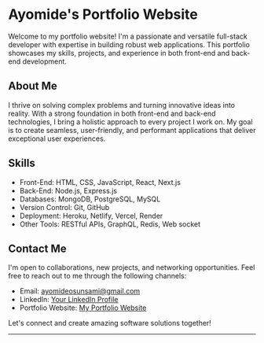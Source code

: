 # Ayomide's Portfolio Website

Welcome to my portfolio website! I'm a passionate and versatile full-stack developer with expertise in building robust web applications. This portfolio showcases my skills, projects, and experience in both front-end and back-end development.

## About Me

I thrive on solving complex problems and turning innovative ideas into reality. With a strong foundation in both front-end and back-end technologies, I bring a holistic approach to every project I work on. My goal is to create seamless, user-friendly, and performant applications that deliver exceptional user experiences.

## Skills

- Front-End: HTML, CSS, JavaScript, React, Next.js
- Back-End: Node.js, Express.js
- Databases: MongoDB, PostgreSQL, MySQL
- Version Control: Git, GitHub
- Deployment: Heroku, Netlify, Vercel, Render
- Other Tools: RESTful APIs, GraphQL, Redis, Web socket

<!-- ## Projects

Here are some of my notable projects:

1. [Project Name](project-link): A brief description of the project and the technologies used.

2. [Project Name](project-link): Highlighting the significance of the project and my contributions.

3. [Project Name](project-link): Overview of the project's features and technical implementation.

## Experience

### DotCircleLabs - Software Engineer

- Worked on [Project Name], where I [brief description of your role and contributions].
- Collaborated with cross-functional teams to design and implement new features.
- Improved application performance by optimizing database queries and front-end rendering.

### Ribbon Blockchain - Front-End Developer

- Assisted in developing the user interface for [Project Name], contributing to a more engaging user experience.
- Collaborated with designers to ensure consistent and responsive designs across different devices. -->

## Contact Me

I'm open to collaborations, new projects, and networking opportunities. Feel free to reach out to me through the following channels:

- Email: [ayomideosunsami@gmail.com](mailto:ayomideosunsami@gmail.com)
- LinkedIn: [Your LinkedIn Profile](https://www.linkedin.com/in/ayomide-osunsami-6440021b0/)
- Portfolio Website: [My Portfolio Website](https://www.ayomide-osunsami.vercel.app)

Let's connect and create amazing software solutions together!

---
